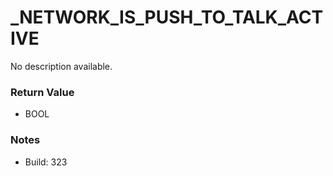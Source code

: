 # _NETWORK_IS_PUSH_TO_TALK_ACTIVE

No description available.

### Return Value
* BOOL

### Notes
* Build: 323

